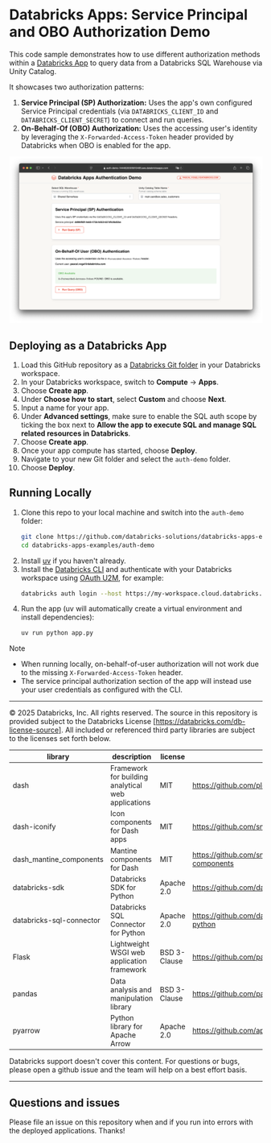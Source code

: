# Databricks Apps: Service Principal and OBO Authorization Demo

This code sample demonstrates how to use different authorization methods within a [Databricks App](https://docs.databricks.com/en/dev-tools/databricks-apps/index.html) to query data from a Databricks SQL Warehouse via Unity Catalog.

It showcases two authorization patterns:

1.  **Service Principal (SP) Authorization:** Uses the app's own configured Service Principal credentials (via `DATABRICKS_CLIENT_ID` and `DATABRICKS_CLIENT_SECRET`) to connect and run queries.
2.  **On-Behalf-Of (OBO) Authorization:** Uses the accessing user's identity by leveraging the `X-Forwarded-Access-Token` header provided by Databricks when OBO is enabled for the app.

![Databricks Apps: Service Principal and OBO Authorization Demo](assets/screenshot.png "Databricks Apps: Service Principal and OBO Authorization Demo")

## Deploying as a Databricks App

1. Load this GitHub repository as a [Databricks Git folder](https://docs.databricks.com/en/repos/index.html) in your Databricks workspace.
1. In your Databricks workspace, switch to **Compute** -> **Apps**.
1. Choose **Create app**.
1. Under **Choose how to start**, select **Custom** and choose **Next**.
1. Input a name for your app.
1. Under **Advanced settings**, make sure to enable the SQL auth scope by ticking the box next to **Allow the app to execute SQL and manage SQL related resources in Databricks**.
1. Choose **Create app**.
1. Once your app compute has started, choose **Deploy**.
1. Navigate to your new Git folder and select the `auth-demo` folder.
1. Choose **Deploy**.

## Running Locally

1. Clone this repo to your local machine and switch into the `auth-demo` folder:
   ```bash
   git clone https://github.com/databricks-solutions/databricks-apps-examples.git
   cd databricks-apps-examples/auth-demo
   ```
1. Install [uv](https://docs.astral.sh/uv/) if you haven't already.
1. Install the [Databricks CLI](https://docs.databricks.com/en/dev-tools/cli/index.html) and authenticate with your Databricks workspace using [OAuth U2M](https://docs.databricks.com/en/dev-tools/auth/oauth-u2m.html), for example:
   ```bash
   databricks auth login --host https://my-workspace.cloud.databricks.com/
   ```
1. Run the app (uv will automatically create a virtual environment and install dependencies):
   ```bash
   uv run python app.py
   ```

> [!NOTE]
>
> - When running locally, on-behalf-of-user authorization will not work due to the missing `X-Forwarded-Access-Token` header.
> - The service principal authorization section of the app will instead use your user credentials as configured with the CLI.

---

&copy; 2025 Databricks, Inc. All rights reserved. The source in this repository is provided subject to the Databricks License [https://databricks.com/db-license-source]. All included or referenced third party libraries are subject to the licenses set forth below.

| library                  | description                                        | license      | source                                              |
| ------------------------ | -------------------------------------------------- | ------------ | --------------------------------------------------- |
| dash                     | Framework for building analytical web applications | MIT          | https://github.com/plotly/dash                      |
| dash-iconify             | Icon components for Dash apps                      | MIT          | https://github.com/snehilvj/dash-iconify            |
| dash_mantine_components  | Mantine components for Dash                        | MIT          | https://github.com/snehilvj/dash-mantine-components |
| databricks-sdk           | Databricks SDK for Python                          | Apache 2.0   | https://github.com/databricks/databricks-sdk-py     |
| databricks-sql-connector | Databricks SQL Connector for Python                | Apache 2.0   | https://github.com/databricks/databricks-sql-python |
| Flask                    | Lightweight WSGI web application framework         | BSD 3-Clause | https://github.com/pallets/flask                    |
| pandas                   | Data analysis and manipulation library             | BSD 3-Clause | https://github.com/pandas-dev/pandas                |
| pyarrow                  | Python library for Apache Arrow                    | Apache 2.0   | https://github.com/apache/arrow/tree/main/python    |

Databricks support doesn't cover this content. For questions or bugs, please open a github issue and the team will help on a best effort basis.

---

## Questions and issues

Please file an issue on this repository when and if you run into errors with the deployed applications. Thanks!
